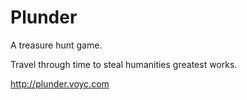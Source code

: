 # Plunder

A treasure hunt game.

Travel through time to steal humanities greatest works.

http://plunder.voyc.com
